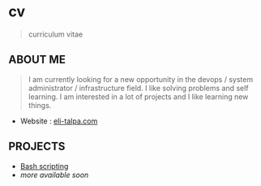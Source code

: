 # cv
>curriculum vitae

## ABOUT ME

>I am currently looking for a new opportunity in the devops / system administrator / infrastructure field.
>I like solving problems and self learning.
>I am interested in a lot of projects and I like learning new things.

- Website : [eli-talpa.com](https://eli-talpa.com)
<!--
## INTERESTS
- Self-hosting
- Linux-->

## PROJECTS
* [Bash scripting](https://github.com/elitalpa/bash_scripting)
* *more available soon*
